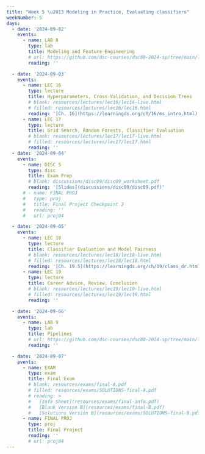 ```yaml
---
title: "Week 5 \u2013 Modeling in Practice, Evaluating classifiers"
weekNumber: 5
days:
  - date: '2024-09-02'
    events:
      - name: LAB 8
        type: lab
        title: Modeling and Feature Engineering
        # url: https://github.com/dsc-courses/dsc80-2024-sp/tree/main/labs/lab08
        reading: ''

  - date: '2024-09-03'
    events:
      - name: LEC 16
        type: lecture
        title: Hyperparameters, Cross-Validation, and Decision Trees
        # blank: resources/lectures/lec16/lec16-live.html
        # filled: resources/lectures/lec16/lec16.html
        reading: '[Ch. 16](https://learningds.org/ch/16/ms_intro.html)'
      - name: LEC 17
        type: lecture
        title: Grid Search, Random Forests, Classifier Evaluation
        # blank: resources/lectures/lec17/lec17-live.html
        # filled: resources/lectures/lec17/lec17.html
        reading: ''
  - date: '2024-09-04'
    events:
      - name: DISC 5
        type: disc
        title: Exam Prep
        # blank: discussions/disc09/disc09_worksheet.pdf
        reading: '[Slides](discussions/disc09/disc09.pdf)'
      # - name: FINAL PROJ
      #   type: proj
      #   title: Final Project Checkpoint 2
      #   reading: ''
      #   url: proj04

  - date: '2024-09-05'
    events:
      - name: LEC 18
        type: lecture
        title: Classifier Evaluation and Model Fairness
        # blank: resources/lectures/lec18/lec18-live.html
        # filled: resources/lectures/lec18/lec18.html
        reading: '[Ch. 19.5](https://learningds.org/ch/19/class_dr.html)'
      - name: LEC 19
        type: lecture
        title: Career Advice, Review, Conclusion
        # blank: resources/lectures/lec19/lec19-live.html
        # filled: resources/lectures/lec19/lec19.html
        reading: ''

  - date: '2024-09-06'
    events:
      - name: LAB 9
        type: lab
        title: Pipelines
        # url: https://github.com/dsc-courses/dsc80-2024-sp/tree/main/labs/lab09
        reading: ''

  - date: '2024-09-07'
    events:
      - name: EXAM
        type: exam
        title: Final Exam
        # blank: resources/exams/final-A.pdf
        # filled: resources/exams/SOLUTIONS-final-A.pdf
        # reading: >
        #   [Info Sheet](resources/exams/final-info.pdf)
        #   [Blank Version B](resources/exams/final-B.pdf)
        #   [Solutions Version B](resources/exams/SOLUTIONS-final-B.pdf)
      - name: FINAL PROJ
        type: proj
        title: Final Project
        reading: ''
        # url: proj04
---
```

